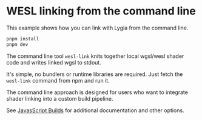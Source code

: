 # WESL linking from the command line

This example shows how you can link with Lygia from the command line.

```sh
pnpm install
pnpm dev
```

The command line tool `wesl-link` knits together local wgsl/wesl shader code and writes
linked wgsl to stdout.

It's simple, no bundlers or runtime libraries are required.
Just fetch the `wesl-link` command from npm and run it.

The command line approach is designed for users who want to integrate shader linking into a custom build pipeline.

See [JavasScript Builds](https://wesl-lang.dev/docs/JavaScript-Builds)
for additional documentation and other options.
